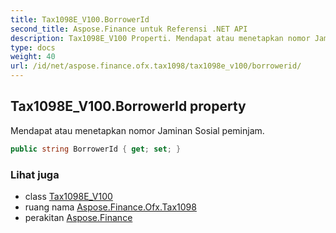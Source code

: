 ```yaml
---
title: Tax1098E_V100.BorrowerId
second_title: Aspose.Finance untuk Referensi .NET API
description: Tax1098E_V100 Properti. Mendapat atau menetapkan nomor Jaminan Sosial peminjam.
type: docs
weight: 40
url: /id/net/aspose.finance.ofx.tax1098/tax1098e_v100/borrowerid/
---
```

## Tax1098E_V100.BorrowerId property

Mendapat atau menetapkan nomor Jaminan Sosial peminjam.

```csharp
public string BorrowerId { get; set; }
```

### Lihat juga

* class [Tax1098E_V100](../)
* ruang nama [Aspose.Finance.Ofx.Tax1098](../../tax1098e_v100/)
* perakitan [Aspose.Finance](../../../)


